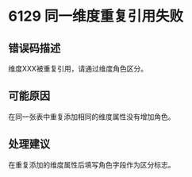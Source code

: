 # 6129 同一维度重复引用失败<a name="dgc_01_270"></a>

## 错误码描述<a name="zh-cn_topic_0000001113999138_se842c39d44ee45e587ca36bb50cf37c7"></a>

维度XXX被重复引用，请通过维度角色区分。

## 可能原因<a name="zh-cn_topic_0000001113999138_s658a289c6be04e6d8c6bee691c1aaa2e"></a>

在同一张表中重复添加相同的维度属性没有增加角色。

## 处理建议<a name="zh-cn_topic_0000001113999138_section192884102474"></a>

在重复添加的维度属性后填写角色字段作为区分标志。


